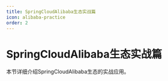 ```yaml
---
title: SpringCloudAlibaba生态实战篇
icon: alibaba-practice
order: 2
---
```


# SpringCloudAlibaba生态实战篇

本节详细介绍SpringCloudAlibaba生态的实战应用。
